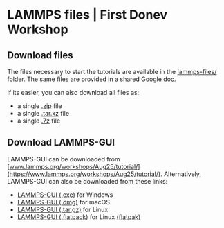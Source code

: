 # LAMMPS files | First Donev Workshop

## Download files

The files necessary to start the tutorials are available in the
[lammps-files/](lammps-files/) folder. The same files are provided in
a shared [Google doc](https://drive.google.com/drive/folders/1w_eACvOFX7Y8u7GfUIAjbnW0elpqK6we?usp=sharing).

If its easier, you can also download all files as:
- a single [.zip](lammps-files.zip) file
- a single [.tar.xz](lammps-files.xz) file
- a single [.7z](lammps-files.7z) file

## Download LAMMPS-GUI

LAMMPS-GUI can be downloaded from [www.lammps.org/workshops/Aug25/tutorial/](https://www.lammps.org/workshops/Aug25/tutorial/).
Alternatively, LAMMPS-GUI can also be downloaded from these links:

- [LAMMPS-GUI (.exe)](https://github.com/lammps/lammps/releases/download/stable_22Jul2025/LAMMPS-Win10-64bit-GUI-22Jul2025.exe) for Windows
- [LAMMPS-GUI (.dmg)](https://github.com/lammps/lammps/releases/download/stable_22Jul2025/LAMMPS-macOS-multiarch-GUI-22Jul2025.dmg) for macOS
- [LAMMPS-GUI (.tar.gz)](https://github.com/lammps/lammps/releases/download/stable_22Jul2025/LAMMPS-Linux-x86_64-GUI-22Jul2025.tar.gz) for Linux
- [LAMMPS-GUI (.flatpack)](https://github.com/lammps/lammps/releases/download/stable_22Jul2025/LAMMPS-Linux-x86_64-GUI-22Jul2025.tar.gz)  for Linux [(flatpak)](https://flatpak.org/)
